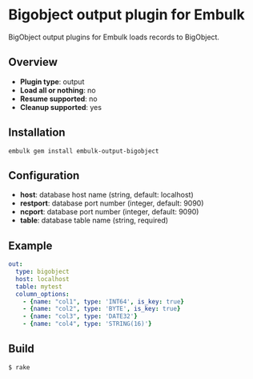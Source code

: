 # Bigobject output plugin for Embulk

BigObject output plugins for Embulk loads records to BigObject.

## Overview

* **Plugin type**: output
* **Load all or nothing**: no
* **Resume supported**: no
* **Cleanup supported**: yes

## Installation

```
embulk gem install embulk-output-bigobject
```

## Configuration

- **host**: database host name (string, default: localhost)
- **restport**: database port number (integer, default: 9090)
- **ncport**: database port number (integer, default: 9090)
- **table**: database table name (string, required)

## Example

```yaml
out:
  type: bigobject
  host: localhost
  table: mytest
  column_options:
    - {name: "col1", type: 'INT64', is_key: true}
    - {name: "col2", type: 'BYTE', is_key: true}
    - {name: "col3", type: 'DATE32'}
    - {name: "col4", type: 'STRING(16)'}
```


## Build

```
$ rake
```
